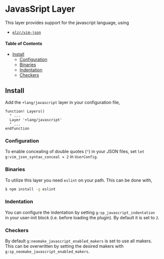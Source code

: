 # JavasSript Layer
This layer provides support for the javascript language, using

- [`elzr/vim-json`](https://github.com/elzr/vim-json)


#### Table of Contents
- [Install](#install)
  - [Configuration](#configuration)
  - [Binaries](#binaries)
  - [Indentation](#indentation)
  - [Checkers](#checkers)

## Install
Add the `+lang/javascript` layer in your configuration file,

```viml
function! Layers()
  " ...
  Layer '+lang/javascript'
  " ...
endfunction
```

### Configuration
To enable concealing of double quotes (`"`) in your JSON files, set `let g:vim_json_syntax_conceal = 2` in `UserConfig`.

### Binaries
To utilize this layer you need `eslint` on your path. This can be done with,

```bash
$ npm install -g eslint
```

### Indentation
You can configure the indentation by setting `g:sp_javascript_indentation` in your user-init block (i.e. before loading the plugin). By default it is set to `2`.

### Checkers
By default `g:neomake_javascript_enabled_makers` is set to use all makers. This can be overwritten by setting the desired makers with `g:sp_neomake_javascript_enabled_makers`.

